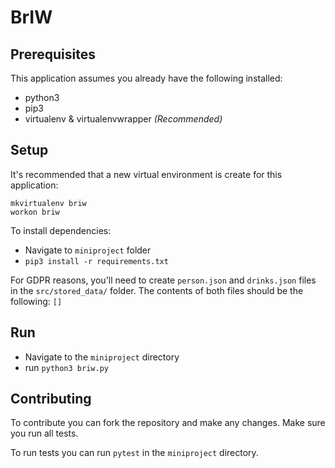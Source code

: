# BrIW
## Prerequisites
This application assumes you already have the following installed:

- python3
- pip3
- virtualenv & virtualenvwrapper *(Recommended)*

## Setup
It's recommended that a new virtual environment is create for this application:
```
mkvirtualenv briw
workon briw
```
To install dependencies:
- Navigate to `miniproject` folder
- `pip3 install -r requirements.txt`

For GDPR reasons, you'll need to create `person.json` and `drinks.json` files in the `src/stored_data/` folder. The contents of both files should be the following:
`[]`

## Run
- Navigate to the `miniproject` directory
- run `python3 briw.py`

## Contributing
To contribute you can fork the repository and make any changes. Make sure you run all tests.  

To run tests you can run `pytest` in the `miniproject` directory.
